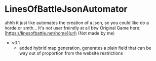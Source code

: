 # LinesOfBattleJsonAutomator
uhhh it just like automates the creation of a json, so you could like do a horde or smth... It's not user freindly at all btw
Original Game here:
[https://linesofbattle.net/home](url)
(Not made by me)

- v0.1
  - added hybrid map generation, generates a plain field that can be way out of proportion from the website restrictions
